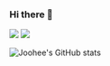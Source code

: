 ### Hi there 👋

<!--
**kjh073/kjh073** is a ✨ _special_ ✨ repository because its `README.md` (this file) appears on your GitHub profile.

Here are some ideas to get you started:

- 🔭 I’m currently working on ...
- 🌱 I’m currently learning ...
- 👯 I’m looking to collaborate on ...
- 🤔 I’m looking for help with ...
- 💬 Ask me about ...
- 📫 How to reach me: ...
- 😄 Pronouns: ...
- ⚡ Fun fact: ...
-->


<img src="https://img.shields.io/badge/42Seoul-000000?style=for-the-badge&logo=42&logoColor=white">
<img src="https://img.shields.io/badge/github-181717?style=for-the-badge&logo=github&logoColor=white">

![Joohee's GitHub stats](https://github-readme-stats.vercel.app/api?username=kjh073&show_icons=true&theme=radical)

